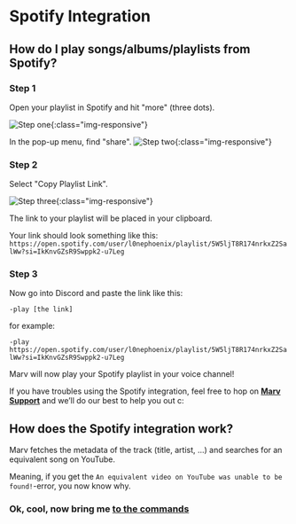 # Spotify Integration

## How do I play songs/albums/playlists from Spotify?

### Step 1

Open your playlist in Spotify and hit "more" (three dots).

![Step one](https://raw.githubusercontent.com/nikammerlaan/marv-docs/master/assets/img/spotify-step-1.png){:class="img-responsive"}

In the pop-up menu, find "share".
![Step two](https://raw.githubusercontent.com/nikammerlaan/marv-docs/master/assets/img/spotify-step-2.png){:class="img-responsive"}

### Step 2

Select "Copy Playlist Link".

![Step three](https://raw.githubusercontent.com/nikammerlaan/marv-docs/master/assets/img/spotify-step-3.png){:class="img-responsive"}

The link to your playlist will be placed in your clipboard.

Your link should look something like this:
`https://open.spotify.com/user/l0nephoenix/playlist/5W5ljT8R174nrkxZ2SalWw?si=IkKnvGZsR9Swppk2-u7Leg`

### Step 3

Now go into Discord and paste the link like this:

`-play [the link]`

for example:

`-play https://open.spotify.com/user/l0nephoenix/playlist/5W5ljT8R174nrkxZ2SalWw?si=IkKnvGZsR9Swppk2-u7Leg`


Marv will now play your Spotify playlist in your voice channel!

If you have troubles using the Spotify integration, feel free to hop on [**Marv Support**](https://discord.gg/WmDyx7C) and we’ll do our best to help you out c:


## How does the Spotify integration work?

Marv fetches the metadata of the track (title, artist, ...) and searches for an equivalent song on YouTube.

Meaning, if you get the `An equivalent video on YouTube was unable to be found!`-error, you now know why.


### Ok, cool, now bring me [to the commands](./commands/)
